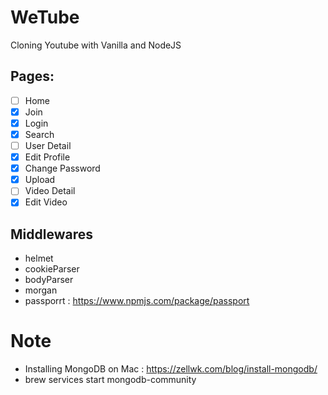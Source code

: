 # WeTube

Cloning Youtube with Vanilla and NodeJS

## Pages:

- [ ] Home
- [x] Join
- [x] Login
- [x] Search
- [ ] User Detail
- [x] Edit Profile
- [x] Change Password
- [x] Upload
- [ ] Video Detail
- [x] Edit Video

## Middlewares

- helmet
- cookieParser
- bodyParser
- morgan
- passporrt : https://www.npmjs.com/package/passport

# Note

- Installing MongoDB on Mac : https://zellwk.com/blog/install-mongodb/
- brew services start mongodb-community
